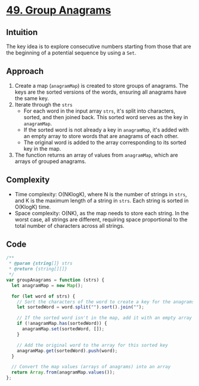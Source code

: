 # [49. Group Anagrams](https://leetcode.com/problems/group-anagrams/description/)

## Intuition

The key idea is to explore consecutive numbers starting from those that are the beginning of a potential sequence by using a `Set`.

## Approach

1. Create a map (`anagramMap`) is created to store groups of anagrams. The keys are the sorted versions of the words, ensuring all anagrams have the same key.
2. Iterate through the `strs`
   - For each word in the input array `strs`, it's split into characters, sorted, and then joined back. This sorted word serves as the key in `anagramMap`.
   - If the sorted word is not already a key in `anagramMap`, it's added with an empty array to store words that are anagrams of each other.
   - The original word is added to the array corresponding to its sorted key in the map.
3. The function returns an array of values from `anagramMap`, which are arrays of grouped anagrams.

## Complexity

- Time complexity: O(NKlogK), where N is the number of strings in `strs`, and K is the maximum length of a string in `strs`. Each string is sorted in O(KlogK) time.
- Space complexity: O(NK), as the map needs to store each string. In the worst case, all strings are different, requiring space proportional to the total number of characters across all strings.

## Code

```javascript
/**
 * @param {string[]} strs
 * @return {string[][]}
 */
var groupAnagrams = function (strs) {
  let anagramMap = new Map();

  for (let word of strs) {
    // Sort the characters of the word to create a key for the anagrams
    let sortedWord = word.split("").sort().join("");

    // If the sorted word isn't in the map, add it with an empty array
    if (!anagramMap.has(sortedWord)) {
      anagramMap.set(sortedWord, []);
    }

    // Add the original word to the array for this sorted key
    anagramMap.get(sortedWord).push(word);
  }

  // Convert the map values (arrays of anagrams) into an array
  return Array.from(anagramMap.values());
};
```
